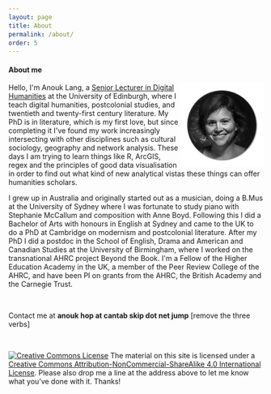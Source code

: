 ```yaml
---
layout: page
title: About
permalink: /about/
order: 5
---
```

#### About me

<img style="float:right;border:10px solid white" src="/circlecrop.jpg">Hello, I'm Anouk Lang, a [Senior Lecturer in Digital Humanities](https://www.ed.ac.uk/profile/anouk-lang) at the University of Edinburgh, where I teach digital humanities, postcolonial studies, and twentieth and twenty-first century literature. My PhD is in literature, which is my first love, but since completing it I've found my work increasingly intersecting with other disciplines such as cultural sociology, geography and network analysis. These days I am trying to learn things like R, ArcGIS, regex and the principles of good data visualisation in order to find out what kind of new analytical vistas these things can offer humanities scholars.

I grew up in Australia and originally started out as a musician, doing a B.Mus at the University of Sydney where I was fortunate to study piano with Stephanie McCallum and composition with Anne Boyd. Following this I did a Bachelor of Arts with honours in English at Sydney and came to the UK to do a PhD at Cambridge on modernism and postcolonial literature. After my PhD I did a postdoc in the School of English, Drama and American and Canadian Studies at the University of Birmingham, where I worked on the transnational AHRC project Beyond the Book. I'm a Fellow of the Higher Education Academy in the UK, a member of the Peer Review College of the AHRC, and have been PI on grants from the AHRC, the British Academy and the Carnegie Trust. 

<br />


Contact me at **anouk hop at cantab skip dot net jump** [remove the three verbs]


<br />

[![Creative Commons License](https://i.creativecommons.org/l/by-nc-sa/4.0/80x15.png)](http://creativecommons.org/licenses/by-nc-sa/4.0/)
The material on this site is licensed under a [Creative Commons Attribution-NonCommercial-ShareAlike 4.0 International License](http://creativecommons.org/licenses/by-nc-sa/4.0/). Please also drop me a line at the address above to let me know what you’ve done with it. Thanks!

